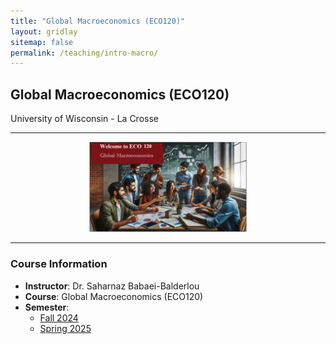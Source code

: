 ```yaml
---
title: "Global Macroeconomics (ECO120)"
layout: gridlay
sitemap: false
permalink: /teaching/intro-macro/
---
```


## Global Macroeconomics (ECO120)

University of Wisconsin - La Crosse 

---

<div style="text-align: center;">
  <img src="/assets/images/Welcome-Macro.png" alt="Global Macroeconomics" style="max-width: 50%; height: auto;">
</div>

---

### Course Information
- **Instructor**: Dr. Saharnaz Babaei-Balderlou
- **Course**: Global Macroeconomics (ECO120)
- **Semester**:
    - [Fall 2024](/teaching/intro-macro/Fall2024)
    - [Spring 2025](/teaching/intro-macro/Spring2025)
  

